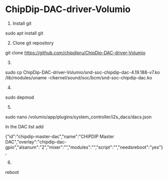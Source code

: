 # ChipDip-DAC-driver-Volumio

1) Install git

sudo apt install git

2) Clone git repository

git clone https://github.com/chipdipru/ChipDip-DAC-driver-Volumio

3)

sudo cp ChipDip-DAC-driver-Volumio/snd-soc-chipdip-dac-4.19.188-v7.ko /lib/modules/uname -r/kernel/sound/soc/bcm/snd-soc-chipdip-dac.ko

4)

sudo depmod

5)

sudo nano /volumio/app/plugins/system_controller/i2s_dacs/dacs.json

In the DAC list add

{"id":"chipdip-master-dac","name":"CHIPDIP Master DAC","overlay":"chipdip-dac-gpio","alsanum":"2","mixer":"","modules":"","script":"","needsreboot":"yes"},

6)

reboot
